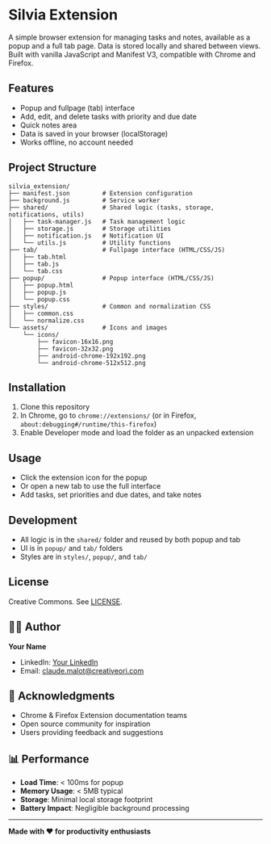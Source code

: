 # Silvia Extension

A simple browser extension for managing tasks and notes, available as a popup and a full tab page. Data is stored locally and shared between views. Built with vanilla JavaScript and Manifest V3, compatible with Chrome and Firefox.

## Features

- Popup and fullpage (tab) interface
- Add, edit, and delete tasks with priority and due date
- Quick notes area
- Data is saved in your browser (localStorage)
- Works offline, no account needed

## Project Structure

```
silvia_extension/
├── manifest.json         # Extension configuration
├── background.js         # Service worker
├── shared/               # Shared logic (tasks, storage, notifications, utils)
│   ├── task-manager.js   # Task management logic
│   ├── storage.js        # Storage utilities
│   ├── notification.js   # Notification UI
│   └── utils.js          # Utility functions
├── tab/                  # Fullpage interface (HTML/CSS/JS)
│   ├── tab.html
│   ├── tab.js
│   └── tab.css
├── popup/                # Popup interface (HTML/CSS/JS)
│   ├── popup.html
│   ├── popup.js
│   └── popup.css
├── styles/               # Common and normalization CSS
│   ├── common.css
│   └── normalize.css
└── assets/               # Icons and images
    └── icons/
        ├── favicon-16x16.png
        ├── favicon-32x32.png
        ├── android-chrome-192x192.png
        └── android-chrome-512x512.png
```

## Installation

1. Clone this repository
2. In Chrome, go to `chrome://extensions/` (or in Firefox, `about:debugging#/runtime/this-firefox`)
3. Enable Developer mode and load the folder as an unpacked extension

## Usage

- Click the extension icon for the popup
- Or open a new tab to use the full interface
- Add tasks, set priorities and due dates, and take notes

## Development

- All logic is in the `shared/` folder and reused by both popup and tab
- UI is in `popup/` and `tab/` folders
- Styles are in `styles/`, `popup/`, and `tab/`

## License

Creative Commons. See [LICENSE](LICENSE).

## 👨‍💻 Author

**Your Name**

- LinkedIn: [Your LinkedIn](https://linkedin.com/in/claudemalot)
- Email: claude.malot@creativeori.com

## 🙏 Acknowledgments

- Chrome & Firefox Extension documentation teams
- Open source community for inspiration
- Users providing feedback and suggestions

## 📊 Performance

- **Load Time**: < 100ms for popup
- **Memory Usage**: < 5MB typical
- **Storage**: Minimal local storage footprint
- **Battery Impact**: Negligible background processing

---

**Made with ❤️ for productivity enthusiasts**
